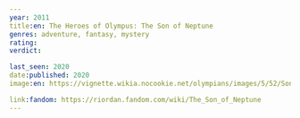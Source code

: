 ```yaml
---
year: 2011
title:en: The Heroes of Olympus: The Son of Neptune
genres: adventure, fantasy, mystery
rating:
verdict:

last_seen: 2020
date:published: 2020
image:en: https://vignette.wikia.nocookie.net/olympians/images/5/52/Son_of_Neptune_Final_Cover.jpg/revision/latest?cb=20110616135105

link:fandom: https://riordan.fandom.com/wiki/The_Son_of_Neptune
---
```

